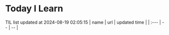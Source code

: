# Today I Learn 
TIL list updated at 2024-08-19 02:05:15
| name | url | updated time |
| :--- | -- | -- |
